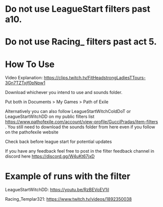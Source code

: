# Do not use LeagueStart filters past a10.
# Do not use Racing_ filters past act 5. 


# How To Use
Video Explanation: https://clips.twitch.tv/FitHeadstrongLadiesTTours-3Gn7TZTxjf0pNpw1

Download whichever you intend to use and sounds folder. 


Put both in Documents > My Games > Path of Exile

Alternatively you can also follow LeagueStartWitchColdDoT or LeagueStartWitchDD  on my public filters list https://www.pathofexile.com/account/view-profile/GucciPradas/item-filters . You still need to download the sounds folder from here even if you follow on the pathofexile website

Check back before league start for potential updates

If you have any feedback feel free to post in the filter feedback channel in discord here  https://discord.gg/W4uKt67jxD

# Example of runs with the filter


LeagueStartWitchDD: https://youtu.be/RzBEVoEV1iI

Racing_Templar321: https://www.twitch.tv/videos/1892350038



